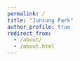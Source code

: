```yaml
---
permalink: /
title: "Junsung Park"
author_profile: true
redirect_from: 
  - /about/
  - /about.html
---
```

